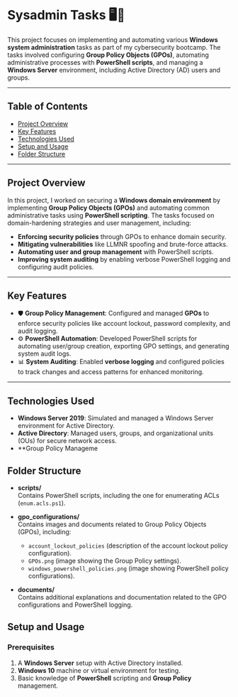 # Sysadmin Tasks 🖥️🔧

This project focuses on implementing and automating various **Windows system administration** tasks as part of my cybersecurity bootcamp. The tasks involved configuring **Group Policy Objects (GPOs)**, automating administrative processes with **PowerShell scripts**, and managing a **Windows Server** environment, including Active Directory (AD) users and groups.

---

## Table of Contents
- [Project Overview](#project-overview)
- [Key Features](#key-features)
- [Technologies Used](#technologies-used)
- [Setup and Usage](#setup-and-usage)
- [Folder Structure](#folder-structure)

---

## Project Overview

In this project, I worked on securing a **Windows domain environment** by implementing **Group Policy Objects (GPOs)** and automating common administrative tasks using **PowerShell scripting**. The tasks focused on domain-hardening strategies and user management, including:

- **Enforcing security policies** through GPOs to enhance domain security.
- **Mitigating vulnerabilities** like LLMNR spoofing and brute-force attacks.
- **Automating user and group management** with PowerShell scripts.
- **Improving system auditing** by enabling verbose PowerShell logging and configuring audit policies.

---

## Key Features

- 🛡️ **Group Policy Management**: Configured and managed **GPOs** to enforce security policies like account lockout, password complexity, and audit logging.  
- ⚙️ **PowerShell Automation**: Developed PowerShell scripts for automating user/group creation, exporting GPO settings, and generating system audit logs.  
- 📊 **System Auditing**: Enabled **verbose logging** and configured policies to track changes and access patterns for enhanced monitoring.

---

## Technologies Used

- **Windows Server 2019**: Simulated and managed a Windows Server environment for Active Directory.
- **Active Directory**: Managed users, groups, and organizational units (OUs) for secure network access.
- **Group Policy Manageme

## Folder Structure

- **scripts/**  
  Contains PowerShell scripts, including the one for enumerating ACLs (`enum.acls.ps1`).

- **gpo_configurations/**  
  Contains images and documents related to Group Policy Objects (GPOs), including:
  - `account_lockout_policies` (description of the account lockout policy configuration).
  - `GPOs.png` (image showing the Group Policy settings).
  - `windows_powershell_policies.png` (image showing PowerShell policy configurations).

- **documents/**  
  Contains additional explanations and documentation related to the GPO configurations and PowerShell logging.
  
## Setup and Usage
### Prerequisites
1. A **Windows Server** setup with Active Directory installed.
2. **Windows 10** machine or virtual environment for testing.
3. Basic knowledge of **PowerShell** scripting and **Group Policy** management.
